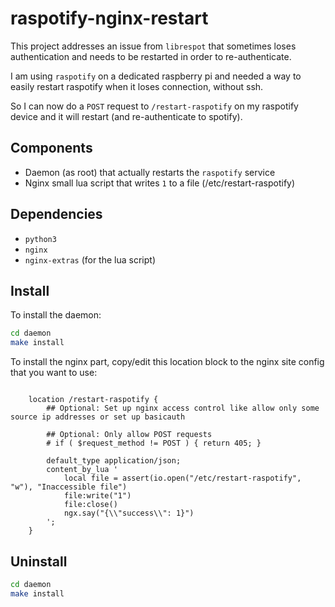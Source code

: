 # raspotify-nginx-restart

This project addresses an issue from `librespot` that sometimes loses authentication and needs to be restarted in order to re-authenticate.

I am using `raspotify` on a dedicated raspberry pi and needed a way to easily restart raspotify when it loses connection, without ssh.


So I can now do a `POST` request to `/restart-raspotify` on my raspotify device and it will restart (and re-authenticate to spotify).

## Components
- Daemon (as root) that actually restarts the `raspotify` service
- Nginx small lua script that writes `1` to a file (/etc/restart-raspotify)


## Dependencies
- `python3`
- `nginx`
- `nginx-extras`   (for the lua script)

## Install
To install the daemon:
```bash
cd daemon
make install
```

To install the nginx part, copy/edit this location block to the nginx site config that you want to use:


```

    location /restart-raspotify {
        ## Optional: Set up nginx access control like allow only some source ip addresses or set up basicauth

        ## Optional: Only allow POST requests
        # if ( $request_method != POST ) { return 405; }

        default_type application/json;
        content_by_lua '
            local file = assert(io.open("/etc/restart-raspotify", "w"), "Inaccessible file")
            file:write("1")
            file:close()
            ngx.say("{\\"success\\": 1}")
        ';
    }

```




## Uninstall
```bash
cd daemon
make install
```
